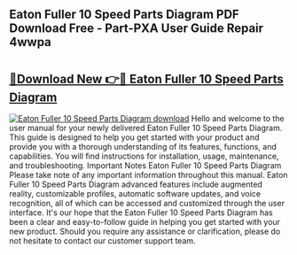## Eaton Fuller 10 Speed Parts Diagram PDF Download Free - Part-PXA User Guide Repair 4wwpa

# <h2><a href="http://dfswlw.blite.top/?on=Eaton+Fuller+10+Speed+Parts+Diagram">🔗Download New 👉🔴 Eaton Fuller 10 Speed Parts Diagram</a></h2>

[![Eaton Fuller 10 Speed Parts Diagram download](https://i.imgur.com/lujVjoI.png)](http://dfswlw.blite.top/?on=Eaton+Fuller+10+Speed+Parts+Diagram)
Hello and welcome to the user manual for your newly delivered Eaton Fuller 10 Speed Parts Diagram. This guide is designed to help you get started with your product and provide you with a thorough understanding of its features, functions, and capabilities. You will find instructions for installation, usage, maintenance, and troubleshooting. Important Notes Eaton Fuller 10 Speed Parts Diagram Please take note of any important information throughout this manual. Eaton Fuller 10 Speed Parts Diagram advanced features include augmented reality, customizable profiles, automatic software updates, and voice recognition, all of which can be accessed and customized through the user interface. It's our hope that the Eaton Fuller 10 Speed Parts Diagram has been a clear and easy-to-follow guide in helping you get started with your new product. Should you require any assistance or clarification, please do not hesitate to contact our customer support team.
